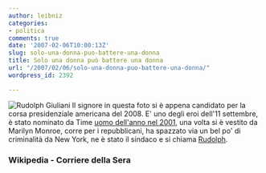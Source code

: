```yaml
---
author: leibniz
categories:
- politica
comments: true
date: '2007-02-06T10:00:13Z'
slug: solo-una-donna-puo-battere-una-donna
title: Solo una donna può battere una donna
url: "/2007/02/06/solo-una-donna-puo-battere-una-donna/"
wordpress_id: 2392

---
```

![Rudolph Giuliani](http://www.jtf.org/america/uuu.giuliani.marilyn.monroe.jpg) Il signore in questa foto si è appena candidato per la corsa presidenziale americana del 2008. E' uno degli eroi dell'11 settembre, è stato nominato da Time [uomo dell'anno nel 2001](http://en.wikipedia.org/wiki/Image:1101011231_400.jpg), una volta si è vestito da Marilyn Monroe, corre per i repubblicani, ha spazzato via un bel po' di criminalità da New York, ne è stato il sindaco e si chiama [Rudolph](http://news.google.it/news/url?sa=t&ct=it/1-0&fp=45c87ca929b7cd8e&ei=-FDIRcSYGIrSwQHl-41e&url=http%3A//www.corriere.it/Primo_Piano/Esteri/2007/02_Febbraio/05/giuliani.shtml&cid=1102869027).


### Wikipedia - Corriere della Sera
